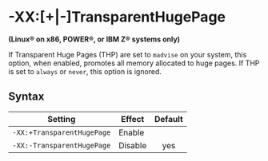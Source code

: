 <!--
* Copyright (c) 2017, 2019 IBM Corp. and others
*
* This program and the accompanying materials are made
* available under the terms of the Eclipse Public License 2.0
* which accompanies this distribution and is available at
* https://www.eclipse.org/legal/epl-2.0/ or the Apache
* License, Version 2.0 which accompanies this distribution and
* is available at https://www.apache.org/licenses/LICENSE-2.0.
*
* This Source Code may also be made available under the
* following Secondary Licenses when the conditions for such
* availability set forth in the Eclipse Public License, v. 2.0
* are satisfied: GNU General Public License, version 2 with
* the GNU Classpath Exception [1] and GNU General Public
* License, version 2 with the OpenJDK Assembly Exception [2].
*
* [1] https://www.gnu.org/software/classpath/license.html
* [2] http://openjdk.java.net/legal/assembly-exception.html
*
* SPDX-License-Identifier: EPL-2.0 OR Apache-2.0 OR GPL-2.0 WITH
* Classpath-exception-2.0 OR LicenseRef-GPL-2.0 WITH Assembly-exception
-->

# -XX:[+|-]TransparentHugePage

**(Linux&reg; on x86, POWER&reg;, or IBM Z&reg; systems only)**

If Transparent Huge Pages (THP) are set to `madvise` on your system, this option, when enabled, promotes all memory allocated to huge pages. If THP is set to
`always` or `never`, this option is ignored.

## Syntax

| Setting                    | Effect  | Default                                                                            |
|----------------------------|---------|:----------------------------------------------------------------------------------:|
| `-XX:+TransparentHugePage` | Enable  |                                                                                    |
| `-XX:-TransparentHugePage` | Disable | <i class="fa fa-check" aria-hidden="true"></i><span class="sr-only">yes</span>|                                                                                    

<!-- ==== END OF TOPIC ==== xxtransparenthugepage.md ==== -->

